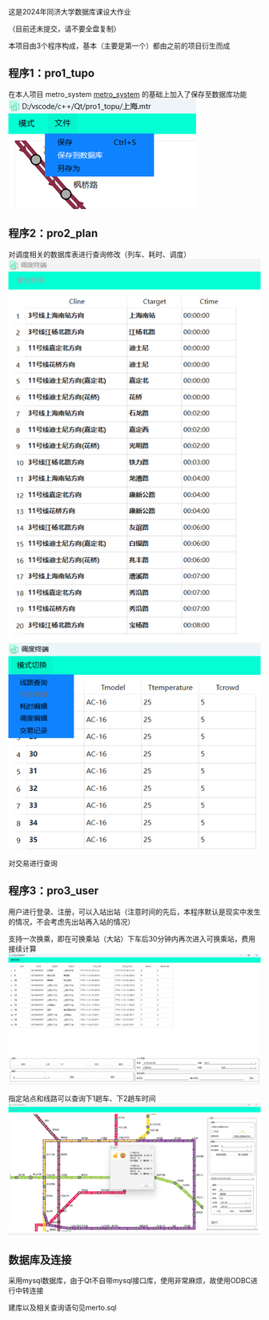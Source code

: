 这是2024年同济大学数据库课设大作业

（目前还未提交，请不要全盘复制）

本项目由3个程序构成，基本（主要是第一个）都由之前的项目衍生而成

## 程序1：pro1_tupo
在本人项目 metro_system [metro_system](https://github.com/Douqiner/metro_system)
的基础上加入了保存至数据库功能
![save_to_base](/static_show/save_to_base.png)

## 程序2：pro2_plan
对调度相关的数据库表进行查询修改（列车、耗时、调度）
![plan_cost](/static_show/plan_cost.png)
![plan_train](/static_show/plan_train.png)

对交易进行查询

## 程序3：pro3_user
用户进行登录、注册，可以入站出站（注意时间的先后，本程序默认是现实中发生的情况，不会考虑先出站再入站的情况）

支持一次换乘，即在可换乘站（大站）下车后30分钟内再次进入可换乘站，费用接续计算
![deal](/static_show/deal.png)

指定站点和线路可以查询下1趟车、下2趟车时间
![show](/static_show/show.png)

## 数据库及连接
采用mysql数据库，由于Qt不自带mysql接口库，使用非常麻烦，故使用ODBC进行中转连接

建库以及相关查询语句见merto.sql
